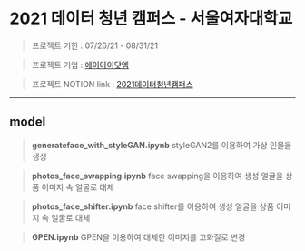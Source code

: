 # 2021 데이터 청년 캠퍼스 - 서울여자대학교

> 프로젝트 기한 : 07/26/21 - 08/31/21

> 프로젝트 기업 : [에이아이닷엠](http://aimlabs.ai/)

> 프로젝트 NOTION link : [2021데이터청년캠퍼스](https://www.notion.so/pyzoo/5583e1ae7f59444580b0536584d9fc0c?v=fec0a5b9124644a4a5053645e1509b58)
- - -

## model
>**generateface_with_styleGAN.ipynb**
  styleGAN2를 이용하여 가상 인물을 생성

>**photos_face_swapping.ipynb**
  face swapping을 이용하여 생성 얼굴을 상품 이미지 속 얼굴로 대체

>**photos_face_shifter.ipynb**
  face shifter를 이용하여 생성 얼굴을 상품 이미지 속 얼굴로 대체

>**GPEN.ipynb**
  GPEN을 이용하여 대체한 이미지를 고화질로 변경

